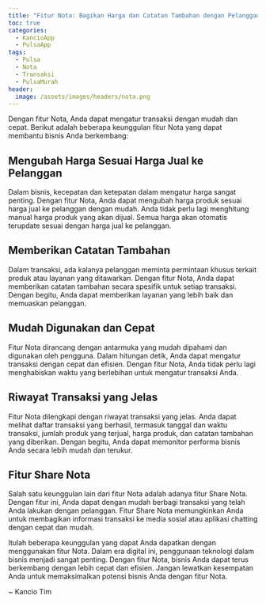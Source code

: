 ```yaml
---
title: "Fitur Nota: Bagikan Harga dan Catatan Tambahan dengan Pelanggan Anda!"
toc: true
categories:
  - KancioApp
  - PulsaApp
tags:
  - Pulsa
  - Nota
  - Transaksi
  - PulsaMurah
header:
  image: /assets/images/headers/nota.png
---
```


Dengan fitur Nota, Anda dapat mengatur transaksi dengan mudah dan cepat. Berikut adalah beberapa keunggulan fitur Nota yang dapat membantu bisnis Anda berkembang:

## Mengubah Harga Sesuai Harga Jual ke Pelanggan
Dalam bisnis, kecepatan dan ketepatan dalam mengatur harga sangat penting. Dengan fitur Nota, Anda dapat mengubah harga produk sesuai harga jual ke pelanggan dengan mudah. Anda tidak perlu lagi menghitung manual harga produk yang akan dijual. Semua harga akan otomatis terupdate sesuai dengan harga jual ke pelanggan.

## Memberikan Catatan Tambahan
Dalam transaksi, ada kalanya pelanggan meminta permintaan khusus terkait produk atau layanan yang ditawarkan. Dengan fitur Nota, Anda dapat memberikan catatan tambahan secara spesifik untuk setiap transaksi. Dengan begitu, Anda dapat memberikan layanan yang lebih baik dan memuaskan pelanggan.

## Mudah Digunakan dan Cepat
Fitur Nota dirancang dengan antarmuka yang mudah dipahami dan digunakan oleh pengguna. Dalam hitungan detik, Anda dapat mengatur transaksi dengan cepat dan efisien. Dengan fitur Nota, Anda tidak perlu lagi menghabiskan waktu yang berlebihan untuk mengatur transaksi Anda.

## Riwayat Transaksi yang Jelas
Fitur Nota dilengkapi dengan riwayat transaksi yang jelas. Anda dapat melihat daftar transaksi yang berhasil, termasuk tanggal dan waktu transaksi, jumlah produk yang terjual, harga produk, dan catatan tambahan yang diberikan. Dengan begitu, Anda dapat memonitor performa bisnis Anda secara lebih mudah dan terukur.

## Fitur Share Nota
Salah satu keunggulan lain dari fitur Nota adalah adanya fitur Share Nota. Dengan fitur ini, Anda dapat dengan mudah berbagi transaksi yang telah Anda lakukan dengan pelanggan. Fitur Share Nota memungkinkan Anda untuk membagikan informasi transaksi ke media sosial atau aplikasi chatting dengan cepat dan mudah.

Itulah beberapa keunggulan yang dapat Anda dapatkan dengan menggunakan fitur Nota. Dalam era digital ini, penggunaan teknologi dalam bisnis menjadi sangat penting. Dengan fitur Nota, bisnis Anda dapat terus berkembang dengan lebih cepat dan efisien. Jangan lewatkan kesempatan Anda untuk memaksimalkan potensi bisnis Anda dengan fitur Nota.

~ Kancio Tim